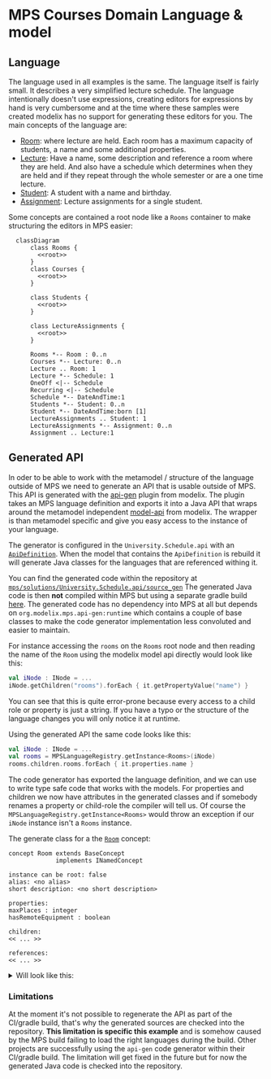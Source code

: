 # MPS Courses Domain Language & model

## Language

The language used in all examples is the same. The language itself is fairly small. It describes a very simplified lecture
schedule. The language intentionally doesn't use expressions, creating editors for expressions by hand is very cumbersome and
at the time where these samples were created modelix has no support for generating these editors for you.
The main concepts of the language are:

- [Room](http://127.0.0.1:63320/node?ref=r%3Adfa26643-4653-44bc-9dfe-5a6581bcd381%28University.Schedule.structure%29%2F4128798754188010580):
  where lecture are held. Each room has a maximum capacity of students, a name and some additional properties.
- [Lecture](http://127.0.0.1:63320/node?ref=r%3Adfa26643-4653-44bc-9dfe-5a6581bcd381%28University.Schedule.structure%29%2F4128798754188010560):
  Have a name, some description and reference a room where they are held. And also have a schedule which determines when
  they are held and if they repeat through the whole semester or are a one time lecture.
- [Student](http://127.0.0.1:63320/node?ref=r%3Adfa26643-4653-44bc-9dfe-5a6581bcd381%28University.Schedule.structure%29%2F1648392019017048449):
  A student with a name and birthday.
- [Assignment](http://127.0.0.1:63320/node?ref=r%3Adfa26643-4653-44bc-9dfe-5a6581bcd381%28University.Schedule.structure%29%2F1648392019017048460):
  Lecture assignments for a single student.

Some concepts are contained a root node like a `Rooms` container to make structuring the editors in MPS
easier:

```mermaid
  classDiagram
      class Rooms {
        <<root>>
      }
      class Courses {
        <<root>>
      }

      class Students {
        <<root>>
      }

      class LectureAssignments {
        <<root>>
      }

      Rooms *-- Room : 0..n
      Courses *-- Lecture: 0..n
      Lecture .. Room: 1
      Lecture *-- Schedule: 1
      OneOff <|-- Schedule
      Recurring <|-- Schedule
      Schedule *-- DateAndTime:1
      Students *-- Student: 0..n
      Student *-- DateAndTime:born [1]
      LectureAssignments .. Student: 1
      LectureAssignments *-- Assignment: 0..n
      Assignment .. Lecture:1
```


## Generated API

In oder to be able to work with the metamodel / structure of the language outside of MPS we need to generate an API that
is usable outside of MPS. This API is generated with the [api-gen](https://github.com/modelix/api-gen) plugin from modelix.
The plugin takes an MPS language definition and exports it into a Java API that wraps around the metamodel independent [model-api](https://github.com/modelix/model-api)
from modelix. The wrapper is than metamodel specific and give you easy access to the instance of your language.

The generator is configured in the `University.Schedule.api` with an [`ApiDefinition`](http://127.0.0.1:63320/node?ref=r%3A86be3a58-5d45-4d2b-aadb-835f83eeb67b%28University.Schedule.api.gen%29%2F8546592165266022808).
When the model that contains the `ApiDefinition` is rebuild it will generate Java classes for the languages that are
referenced withing it.

You can find the generated code within the repository at [`mps/solutions/University.Schedule.api/source_gen`](mps/solutions/University.Schedule.api/source_gen)
The generated Java code is then **not** compiled within MPS but using a separate gradle build [here](mps/solutions/University.Schedule.api/build.gradle.kts).
The generated code has no dependency into MPS at all but depends on `org.modelix.mps.api-gen:runtime` which contains a couple
of base classes to make the code generator implementation less convoluted and easier to maintain.

For instance accessing the `rooms` on the `Rooms` root node and then reading the name of the `Room` using the modelix
model api directly would look like this:

```kotlin
val iNode : INode = ...
iNode.getChildren("rooms").forEach { it.getPropertyValue("name") }
```

You can see that this is quite error-prone because every access to a child role or property is just a string. If you have a
typo or the structure of the language changes you will only notice it at runtime.

Using the generated API the same code looks like this:

```kotlin
val iNode : INode = ...
val rooms = MPSLanguageRegistry.getInstance<Rooms>(iNode)
rooms.children.rooms.forEach { it.properties.name }
```

The code generator has exported the language definition, and we can use to write type safe code that works
with the models. For properties and children we now have attributes in the generated classes and if somebody renames a
property or child-role the compiler will tell us. Of course the `MPSLanguageRegistry.getInstance<Rooms>` would throw an exception if our `iNode` instance
isn't a `Rooms` instance.

The generate class for a the [`Room`]() concept:

```
concept Room extends BaseConcept
             implements INamedConcept

instance can be root: false
alias: <no alias>
short description: <no short description>

properties:
maxPlaces : integer
hasRemoteEquipment : boolean

children:
<< ... >>

references:
<< ... >>
```


<details>
<summary>
Will look like this:
</summary>

```java
package University.Schedule.structure;

/*Generated by MPS */

import jetbrains.mps.lang.core.structure.BaseConcept;
import jetbrains.mps.lang.core.structure.INamedConcept;
import org.modelix.mps.apigen.runtime.INodeHolder;
import org.jetbrains.annotations.NotNull;
import org.modelix.model.api.INode;
import org.jetbrains.annotations.Nullable;

/**
* Generated for http://127.0.0.1:63320/node?ref=r%3Adfa26643-4653-44bc-9dfe-5a6581bcd381%28University.Schedule.structure%29%2F4128798754188010580
  */
  public class Room extends BaseConcept implements INamedConcept {

public class Properties extends BaseConcept.Properties implements INodeHolder, INamedConcept.Properties {

    @NotNull
    @Override
    public INode getINode() {
      return Room.this.getINode();
    }
    @Nullable
    public Integer getMaxPlaces() {
      String propertyValue = getINode().getPropertyValue("maxPlaces");
      if (propertyValue != null && !(propertyValue.isEmpty())) {
        return Integer.parseInt(propertyValue);
      }
      return null;
    }
    @Nullable
    public Integer setMaxPlaces(Integer value) {
      if (value != null) {
        getINode().setPropertyValue("maxPlaces", Integer.toString(value));
      } else {
        getINode().setPropertyValue("maxPlaces", null);
      }
      return value;
    }
    @Nullable
    public Boolean getHasRemoteEquipment() {
      String propertyValue = getINode().getPropertyValue("hasRemoteEquipment");
      if (propertyValue != null && !(propertyValue.isEmpty())) {
        return Boolean.parseBoolean(propertyValue);
      }
      return null;
    }
    @Nullable
    public Boolean setHasRemoteEquipment(@Nullable Boolean value) {
      if (value != null) {
        getINode().setPropertyValue("hasRemoteEquipment", Boolean.toString(value));
      } else {
        getINode().setPropertyValue("hasRemoteEquipment", null);
      }
      return value;
    }
}
public class Children extends BaseConcept.Children implements INodeHolder, INamedConcept.Children {

    @NotNull
    @Override
    public INode getINode() {
      return Room.this.getINode();
    }
}
public class References extends BaseConcept.References implements INodeHolder, INamedConcept.References {

    @NotNull
    @Override
    public INode getINode() {
      return Room.this.getINode();
    }


}

private final Properties properties;
private final Children children;
private final References references;
public Room(INode node) {
super(node);
this.properties = new Properties();
this.children = new Children();
this.references = new References();
}
public Properties getProperties() {
return this.properties;
}
public Children getChildren() {
return this.children;
}
public References getReferences() {
return this.references;
}
}

```

</details>

### Limitations

At the moment it's not possible to regenerate the API as part of the CI/gradle build, that's why the generated sources
are checked into the repository.  **This limitation is specific this example** and is somehow caused by the MPS build failing
to load the right languages during the build. Other projects are successfully using the `api-gen` code generator within
their CI/gradle build.  The limitation will get fixed in the future but for now the generated Java
code is checked into the repository.